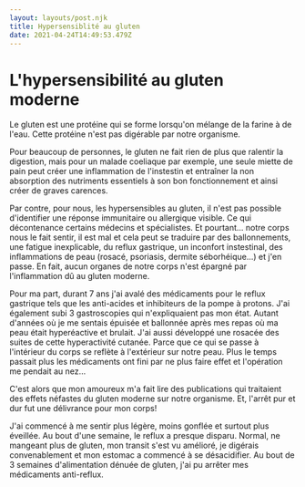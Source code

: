 ```yaml
---
layout: layouts/post.njk
title: Hypersensiblité au gluten
date: 2021-04-24T14:49:53.479Z
---
```

# L'hypersensibilité au gluten moderne

Le gluten est une protéine qui se forme lorsqu'on mélange de la farine à de l'eau. Cette protéine n'est pas digérable par notre organisme.

Pour beaucoup de personnes, le gluten ne fait rien de plus que ralentir la digestion, mais pour un malade coeliaque par exemple, une seule miette de pain peut créer une inflammation de l'instestin et entraîner la non absorption des nutriments essentiels à son bon fonctionnement et ainsi créer de graves carences.

Par contre, pour nous, les hypersensibles au gluten, il n'est pas possible d'identifier une réponse immunitaire ou allergique visible. Ce qui décontenance certains médecins et spécialistes. Et pourtant... notre corps nous le fait sentir, il est mal et cela peut se traduire par des ballonnements, une fatigue inexplicable, du reflux gastrique, un inconfort instestinal, des inflammations de peau (rosacé, psoriasis, dermite séborhéique...) et j'en passe. En fait, aucun organes de notre corps n'est épargné par l'inflammation dû au gluten moderne.

Pour ma part, durant 7 ans j'ai avalé des médicaments pour le reflux gastrique tels que les anti-acides et inhibiteurs de la pompe à protons. J'ai également subi 3 gastroscopies qui n'expliquaient pas mon état. Autant d'années où je me sentais épuisée et ballonnée après mes repas où ma peau était hyperéactive et brulait. J'ai aussi développé une rosacée des suites de cette hyperactivité cutanée. Parce que ce qui se passe à l'intérieur du corps se reflète à l'extérieur sur notre peau. Plus le temps passait plus les médicaments ont fini par ne plus faire effet et l'opération me pendait au nez...

C'est alors que mon amoureux m'a fait lire des publications qui traitaient des effets néfastes du gluten moderne sur notre organisme. Et, l'arrêt pur et dur fut une délivrance pour mon corps!

J'ai commencé à me sentir plus légère, moins gonflée et surtout plus éveillée. Au bout d'une semaine, le reflux a presque disparu. Normal, ne mangeant plus de gluten, mon transit s'est vu amélioré, je digérais convenablement et mon estomac a commencé à se désacidifier. Au bout de 3 semaines d'alimentation dénuée de gluten, j'ai pu arrêter mes médicaments anti-reflux.